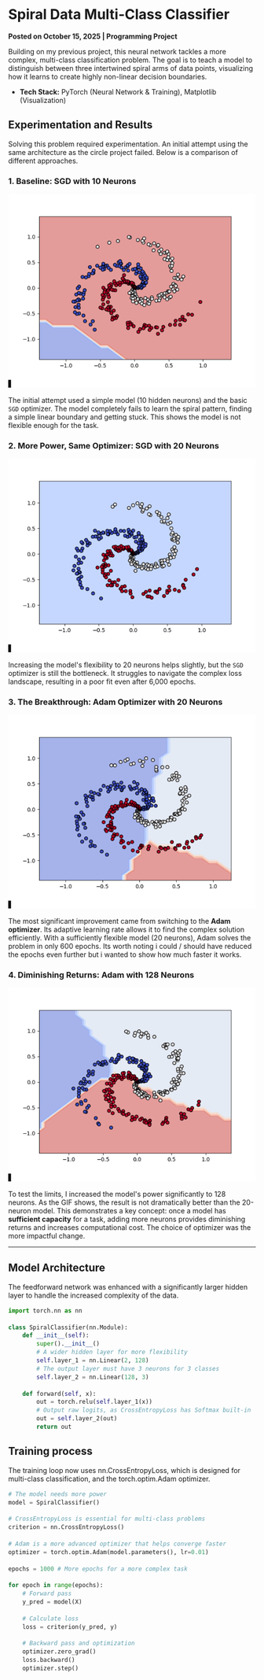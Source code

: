 # Spiral Data Multi-Class Classifier

**Posted on October 15, 2025 | Programming Project**

Building on my previous project, this neural network tackles a more complex, multi-class classification problem. The goal is to teach a model to distinguish between three intertwined spiral arms of data points, visualizing how it learns to create highly non-linear decision boundaries.

* **Tech Stack:** PyTorch (Neural Network & Training), Matplotlib (Visualization)

## Experimentation and Results

Solving this problem required experimentation. An initial attempt using the same architecture as the circle project failed. Below is a comparison of different approaches.

### 1. Baseline: SGD with 10 Neurons

![SGD with 10 Neurons](images/training_progress(SGD-10-6k).gif)

The initial attempt used a simple model (10 hidden neurons) and the basic `SGD` optimizer. The model completely fails to learn the spiral pattern, finding a simple linear boundary and getting stuck. This shows the model is not flexible enough for the task.

### 2. More Power, Same Optimizer: SGD with 20 Neurons

![SGD with 20 Neurons](images/training_progress(SGD-20-6k).gif)

Increasing the model's flexibility to 20 neurons helps slightly, but the `SGD` optimizer is still the bottleneck. It struggles to navigate the complex loss landscape, resulting in a poor fit even after 6,000 epochs.

### 3. The Breakthrough: Adam Optimizer with 20 Neurons

![Adam with 20 Neurons](images/training_progress(ADAM-20-600).gif)

The most significant improvement came from switching to the **Adam optimizer**. Its adaptive learning rate allows it to find the complex solution efficiently. With a sufficiently flexible model (20 neurons), Adam solves the problem in only 600 epochs. Its worth noting i could / should have reduced the epochs even further but i wanted to show how much faster it works.

### 4. Diminishing Returns: Adam with 128 Neurons

![Adam with 128 Neurons](images/training_progress(ADAM-128-600).gif)

To test the limits, I increased the model's power significantly to 128 neurons. As the GIF shows, the result is not dramatically better than the 20-neuron model. This demonstrates a key concept: once a model has **sufficient capacity** for a task, adding more neurons provides diminishing returns and increases computational cost. The choice of optimizer was the more impactful change.

---

## Model Architecture

The feedforward network was enhanced with a significantly larger hidden layer to handle the increased complexity of the data.

```python
import torch.nn as nn

class SpiralClassifier(nn.Module):
    def __init__(self):
        super().__init__()
        # A wider hidden layer for more flexibility
        self.layer_1 = nn.Linear(2, 128)
        # The output layer must have 3 neurons for 3 classes
        self.layer_2 = nn.Linear(128, 3)

    def forward(self, x):
        out = torch.relu(self.layer_1(x))
        # Output raw logits, as CrossEntropyLoss has Softmax built-in
        out = self.layer_2(out)
        return out
```

## Training process 

The training loop now uses nn.CrossEntropyLoss, which is designed for multi-class classification, and the torch.optim.Adam optimizer.

```python
# The model needs more power
model = SpiralClassifier()

# CrossEntropyLoss is essential for multi-class problems
criterion = nn.CrossEntropyLoss()

# Adam is a more advanced optimizer that helps converge faster
optimizer = torch.optim.Adam(model.parameters(), lr=0.01)

epochs = 1000 # More epochs for a more complex task

for epoch in range(epochs):
    # Forward pass
    y_pred = model(X)

    # Calculate loss
    loss = criterion(y_pred, y)

    # Backward pass and optimization
    optimizer.zero_grad()
    loss.backward()
    optimizer.step()
```
